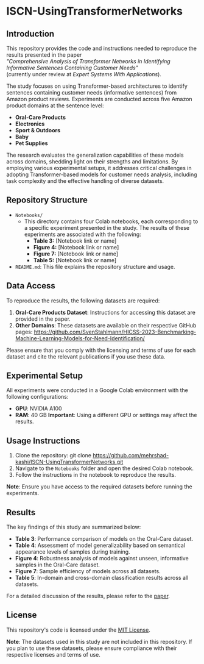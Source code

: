 # ISCN-UsingTransformerNetworks

## Introduction

This repository provides the code and instructions needed to reproduce the results presented in the paper  
*"Comprehensive Analysis of Transformer Networks in Identifying Informative Sentences Containing Customer Needs"*  
(currently under review at *Expert Systems With Applications*).

The study focuses on using Transformer-based architectures to identify sentences containing customer needs (informative sentences) from Amazon product reviews. Experiments are conducted across five Amazon product domains at the sentence level:  
- **Oral-Care Products**  
- **Electronics**  
- **Sport & Outdoors**  
- **Baby**  
- **Pet Supplies**  

The research evaluates the generalization capabilities of these models across domains, shedding light on their strengths and limitations. By employing various experimental setups, it addresses critical challenges in adopting Transformer-based models for customer needs analysis, including task complexity and the effective handling of diverse datasets.


## Repository Structure
- `Notebooks/`
  - This directory contains four Colab notebooks, each corresponding to a specific experiment presented in the study. The results of these experiments are associated with the following:
    - **Table 3:** [Notebook link or name]
    - **Figure 4:** [Notebook link or name]
    - **Figure 7:** [Notebook link or name]
    - **Table 5:** [Notebook link or name]
- `README.md`: This file explains the repository structure and usage.

## Data Access
To reproduce the results, the following datasets are required:

1. **Oral-Care Products Dataset**: Instructions for accessing this dataset are provided in the paper.
2. **Other Domains**: These datasets are available on their respective GitHub pages:
https://github.com/SvenStahlmann/HICSS-2023-Benchmarking-Machine-Learning-Models-for-Need-Identification/

Please ensure that you comply with the licensing and terms of use for each dataset and cite the relevant publications if you use these data.

## Experimental Setup
All experiments were conducted in a Google Colab environment with the following configurations:
- **GPU**: NVIDIA A100
- **RAM**: 40 GB
**Important**: Using a different GPU or settings may affect the results.

## Usage Instructions
1. Clone the repository:
   git clone https://github.com/mehrshad-kashi/ISCN-UsingTransformerNetworks.git
3. Navigate to the `Notebooks` folder and open the desired Colab notebook.
4. Follow the instructions in the notebook to reproduce the results.

**Note**: Ensure you have access to the required datasets before running the experiments.

## Results
The key findings of this study are summarized below:
- **Table 3**: Performance comparison of models on the Oral-Care dataset.
- **Table 4**: Assessment of model generalizability based on semantical appearance levels of samples during training.
- **Figure 4**: Robustness analysis of models against unseen, informative samples in the Oral-Care dataset.
- **Figure 7**: Sample efficiency of models across all datasets.
- **Table 5**: In-domain and cross-domain classification results across all datasets.

For a detailed discussion of the results, please refer to the [paper](#).

## License
This repository's code is licensed under the [MIT License](LICENSE). 

**Note**: The datasets used in this study are not included in this repository. If you plan to use these datasets, please ensure compliance with their respective licenses and terms of use.  
